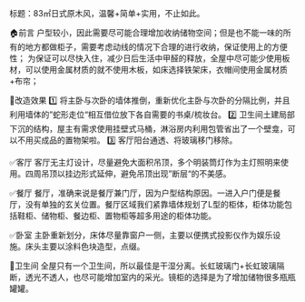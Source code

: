 标题：83㎡日式原木风，温馨+简单+实用，不止如此。

🏠前言
户型较小，因此需要尽可能合理增加收纳储物空间；但是也不能一味的所有的地方都做柜子，需要考虑动线的情况下合理的进行收纳，保证使用上的方便性；
为保证可以尽快入住，减少日后生活中甲醛的释放，全屋中尽可能少使用板材，可以使用金属材质的就不使用木板，如床选择铁架床，衣帽间使用金属材质+布帘；

🌈改造效果
1️⃣ 将主卧与次卧的墙体推倒，重新优化主卧与次卧的分隔比例，并且利用墙体的”蛇形走位“相互借位放下各自需要的书桌/梳妆台。
2️⃣ 卫生间土建局部下沉的结构，屋主有需求使用挂壁式马桶，淋浴房内利用包管省出了一个壁龛，可以不用买成品的置物架啦。 
3️⃣ 客厅阳台通透、将玻璃移门移除。


✅客厅
客厅无主灯设计，尽量避免大面积吊顶，多个明装筒灯作为主灯照明来使用。四周吊顶以挂边形式延伸，避免吊顶出现”断层“的不美感。

✅餐厅
餐厅，准确来说是餐厅兼门厅，因为户型结构原因。一进入户门便是餐厅，没有单独的玄关位置。餐厅区域我们紧靠墙体规划了L型的柜体，柜体功能包括鞋柜、储物柜、餐边柜、置物柜等超多用途的柜体功能。

✅卧室
主卧重新划分，床体尽量靠窗户一侧，主要以便携式投影仪作为娱乐设施。床头主要以涂料色块造型，点缀。

🚾卫生间
全屋只有一个卫生间，所以最佳是干湿分离。长虹玻璃门+长虹玻璃隔断，透光不透人，也尽可能增加室内的采光。镜柜的选择是为了增加储物很多瓶瓶罐罐。